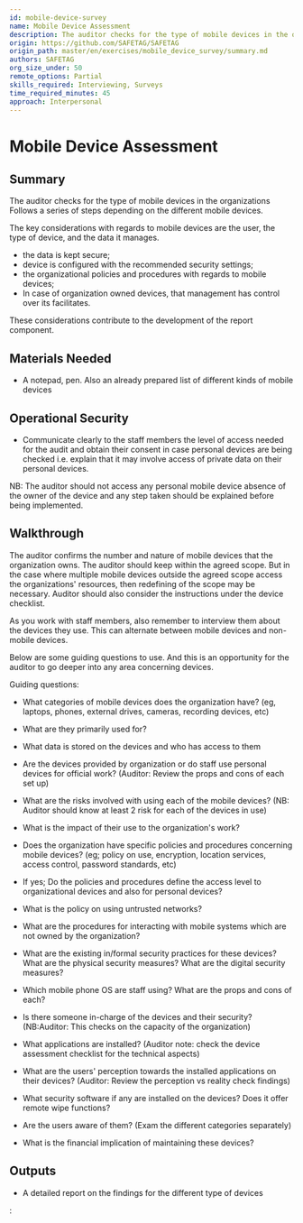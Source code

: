```yaml
---
id: mobile-device-survey
name: Mobile Device Assessment
description: The auditor checks for the type of mobile devices in the organizationsFollows a series of steps depending on the...
origin: https://github.com/SAFETAG/SAFETAG
origin_path: master/en/exercises/mobile_device_survey/summary.md
authors: SAFETAG
org_size_under: 50
remote_options: Partial
skills_required: Interviewing, Surveys
time_required_minutes: 45
approach: Interpersonal
---
```

# Mobile Device Assessment

## Summary

The auditor checks for the type of mobile devices in the organizations
Follows a series of steps depending on the different mobile devices.

The key considerations with regards to mobile devices are the user, the type of device, and the data it manages.
- the data is kept secure;
- device is configured with the recommended security settings;
- the organizational policies and procedures with regards to mobile devices;
- In case of organization owned devices, that management has control over its facilitates.

These considerations contribute to the development of the report component.


## Materials Needed

* A notepad, pen. Also an already prepared list of different kinds of mobile devices

## Operational Security

* Communicate clearly to the staff members the level of access needed for the audit and obtain their consent in case personal devices are being checked i.e. explain that it may involve access of private data on their personal devices.

NB: The auditor should not access any personal mobile device absence of the owner of the device and any step taken should be explained before being implemented.

## Walkthrough

The auditor confirms the number and nature of mobile devices that the organization owns. The auditor should keep within the agreed scope. But in the case where multiple mobile devices outside the agreed scope access the organizations' resources, then redefining of the scope may be necessary. Auditor should also consider the instructions under the device checklist.

As you work with staff members, also remember to interview them about the devices they use. This can alternate between mobile devices and non-mobile devices.

Below are some guiding questions to use. And this is an opportunity for the auditor to go deeper into any area concerning devices.

Guiding questions:

* What categories of mobile devices does the organization have? (eg, laptops, phones, external drives, cameras, recording devices, etc)

* What are they primarily used for?

* What data is stored on the devices and who has access to them

* Are the devices provided by organization or do staff use personal devices for official work? (Auditor: Review the props and cons of each set up)

* What are the risks involved with using each of the mobile devices? (NB: Auditor should know at least 2 risk for each of the devices in use)

* What is the impact of their use to the organization's work?

* Does the organization have specific policies and procedures concerning mobile devices? (eg; policy on use, encryption, location services, access control, password standards, etc)

* If yes; Do the policies and procedures define the access level to organizational devices and also for personal devices?

* What is the policy on using untrusted networks?

* What are the procedures for interacting with mobile systems which are  not owned by the organization?

* What are the existing in/formal security practices for these devices? What are the physical security measures? What are the digital security measures?

* Which mobile phone OS are staff using? What are the props and cons of each?

* Is there someone in-charge of the devices and their security? (NB:Auditor: This checks on the capacity of the organization)

* What applications are installed? (Auditor note: check the device assessment checklist for the technical aspects)

* What are the users' perception towards the installed applications on their devices? (Auditor: Review the perception vs reality check findings)
* What security software if any are installed on the devices? Does it offer remote wipe functions?

* Are the users aware of them? (Exam the different categories separately)

* What is the financial implication of maintaining these devices?



## Outputs

 * A detailed report on the findings for the different type of devices



:[](../references/footnotes.md)
